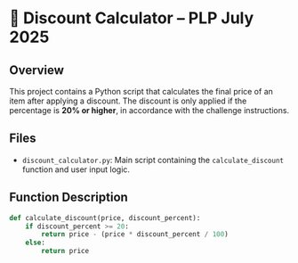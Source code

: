 # 🧮 Discount Calculator – PLP July 2025

## Overview
This project contains a Python script that calculates the final price of an item after applying a discount. The discount is only applied if the percentage is **20% or higher**, in accordance with the challenge instructions.

## Files
- `discount_calculator.py`: Main script containing the `calculate_discount` function and user input logic.

## Function Description

```python
def calculate_discount(price, discount_percent):
    if discount_percent >= 20:
        return price - (price * discount_percent / 100)
    else:
        return price

